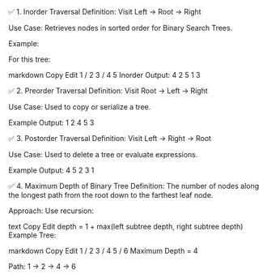 ✅ 1. Inorder Traversal Definition: Visit Left → Root → Right

Use Case: Retrieves nodes in sorted order for Binary Search Trees.

Example:

For this tree:

markdown Copy Edit 1 /
2 3 /
4 5 Inorder Output: 4 2 5 1 3

✅ 2. Preorder Traversal Definition: Visit Root → Left → Right

Use Case: Used to copy or serialize a tree.

Example Output: 1 2 4 5 3

✅ 3. Postorder Traversal Definition: Visit Left → Right → Root

Use Case: Used to delete a tree or evaluate expressions.

Example Output: 4 5 2 3 1

✅ 4. Maximum Depth of Binary Tree Definition: The number of nodes along the longest path from the root down to the farthest leaf node.

Approach: Use recursion:

text Copy Edit depth = 1 + max(left subtree depth, right subtree depth) Example Tree:

markdown Copy Edit 1 /
2 3 /
4 5 / 6 Maximum Depth = 4

Path: 1 → 2 → 4 → 6
